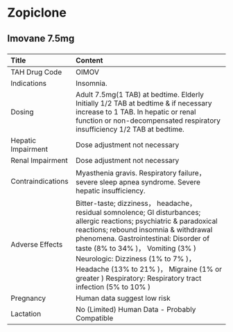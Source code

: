 # Zopiclone

## Imovane 7.5mg

##### 

| Title              | Content                                                                                                                                                                                                                                                                                                                                                                                     |
|:-------------------|:--------------------------------------------------------------------------------------------------------------------------------------------------------------------------------------------------------------------------------------------------------------------------------------------------------------------------------------------------------------------------------------------|
| TAH Drug Code      | OIMOV                                                                                                                                                                                                                                                                                                                                                                                       |
| Indications        | Insomnia.                                                                                                                                                                                                                                                                                                                                                                                   |
| Dosing             | Adult 7.5mg(1 TAB) at bedtime. Elderly Initially 1/2 TAB at bedtime & if necessary increase to 1 TAB. In hepatic or renal function or non-decompensated respiratory insufficiency 1/2 TAB at bedtime.                                                                                                                                                                                       |
| Hepatic Impairment | Dose adjustment not necessary                                                                                                                                                                                                                                                                                                                                                               |
| Renal Impairment   | Dose adjustment not necessary                                                                                                                                                                                                                                                                                                                                                               |
| Contraindications  | Myasthenia gravis. Respiratory failure， severe sleep apnea syndrome. Severe hepatic insufficiency.                                                                                                                                                                                                                                                                                         |
| Adverse Effects    | Bitter-taste; dizziness， headache， residual somnolence; GI disturbances; allergic reactions; psychiatric & paradoxical reactions; rebound insomnia & withdrawal phenomena. Gastrointestinal: Disorder of taste (8% to 34% )， Vomiting (3% ) Neurologic: Dizziness (1% to 7% )， Headache (13% to 21% )， Migraine (1% or greater ) Respiratory: Respiratory tract infection (5% to 10% ) |
| Pregnancy          | Human data suggest low risk                                                                                                                                                                                                                                                                                                                                                                 |
| Lactation          | No (Limited) Human Data - Probably Compatible                                                                                                                                                                                                                                                                                                                                               |

